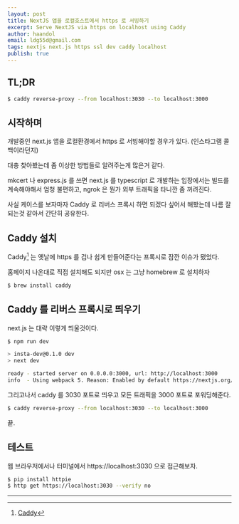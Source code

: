 ```yaml
---
layout: post
title: NextJS 앱을 로컬호스트에서 https 로 서빙하기
excerpt: Serve NextJS via https on localhost using Caddy
author: haandol
email: ldg55d@gmail.com
tags: nextjs next.js https ssl dev caddy localhost
publish: true
---
```


## TL;DR

```bash
$ caddy reverse-proxy --from localhost:3030 --to localhost:3000
```

## 시작하며

개발중인 next.js 앱을 로컬환경에서 https 로 서빙해야할 경우가 있다. (인스타그램 콜백이라던지) 

대충 찾아봤는데 좀 이상한 방법들로 알려주는게 많은거 같다. 

mkcert 나 express.js 를 쓰면 next.js 를 typescript 로 개발하는 입장에서는 빌드를 계속해야해서 엄청 불편하고, ngrok 은 뭔가 외부 트래픽을 타니깐 좀 꺼려진다.

사실 케이스를 보자마자 Caddy 로 리버스 프록시 하면 되겠다 싶어서 해봤는데 나름 잘 되는것 같아서 간단히 공유한다.

## Caddy 설치

Caddy[^1] 는 옛날에 https 를 겁나 쉽게 만들어준다는 프록시로 잠깐 이슈가 됐었다.

홈페이지 나온대로 직접 설치해도 되지만 osx 는 그냥 homebrew 로 설치하자

```bash
$ brew install caddy
```

## Caddy 를 리버스 프록시로 띄우기

next.js 는 대략 이렇게 띄울것이다.
```bash
$ npm run dev

> insta-dev@0.1.0 dev
> next dev

ready - started server on 0.0.0.0:3000, url: http://localhost:3000
info  - Using webpack 5. Reason: Enabled by default https://nextjs.org/docs/messages/webpack5
```

그리고나서 caddy 를 3030 포트로 띄우고 모든 트래픽을 3000 포트로 포워딩해준다.

```bash
$ caddy reverse-proxy --from localhost:3030 --to localhost:3000
```

끝.


## 테스트

웹 브라우저에서나 터미널에서 https://localhost:3030 으로 접근해보자.

```bash
$ pip install httpie
$ http get https://localhost:3030 --verify no
```

----

[^1]: [Caddy](https://caddyserver.com/)